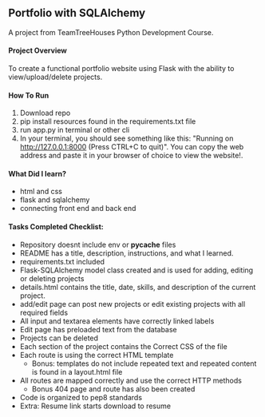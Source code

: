 ## Portfolio with SQLAlchemy

A project from TeamTreeHouses Python Development Course.

#### Project Overview
To create a functional portfolio website using Flask with the ability to view/upload/delete projects. 

#### How To Run
1. Download repo
2. pip install resources found in the requirements.txt file
3. run app.py in terminal or other cli
4. In your terminal, you should see something like this: "Running on http://127.0.0.1:8000 (Press CTRL+C to quit)". You can copy the web address and paste it in your browser of choice to view the website!.


#### What Did I learn? 
* html and css
* flask and sqlalchemy
* connecting front end and back end

#### Tasks Completed Checklist:
* Repository doesnt include env or __pycache__ files
* README has a title, description, instructions, and what I learned.
* requirements.txt included
* Flask-SQLAlchemy model class created and is used for adding, editing or deleting projects
* details.html contains the title, date, skills, and description of the current project.
* add/edit page can post new projects or edit existing projects with all required fields
* All input and textarea elements have correctly linked labels
* Edit page has preloaded text from the database
* Projects can be deleted
* Each section of the project contains the Correct CSS of the file
* Each route is using the correct HTML template
    * Bonus: templates do not include repeated text and repeated content is found in a layout.html file
* All routes are mapped correctly and use the correct HTTP methods
    * Bonus 404 page and route has also been created
* Code is organized to pep8 standards
* Extra: Resume link starts download to resume
